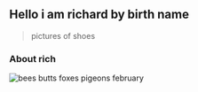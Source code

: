 ## Hello i am richard by birth name

> pictures of shoes

### About rich

![bees butts foxes pigeons february](https://i.imgur.com/JwAfdUV.png)
